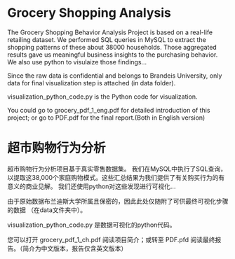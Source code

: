 # Grocery Shopping Analysis

The Grocery Shopping Behavior Analysis Project is based on a real-life retailing dataset.
We performed SQL queries in MySQL to extract the shopping patterns of these about 38000 households. Those aggregated results gave us meaningful business insights to the purchasing behavior.
We also use python to visulaize those findings...

Since the raw data is confidential and belongs to Brandeis University, only data for final visualization step is attached (in data folder). 

visualization_python_code.py is the Python code for visualization.

You could go to grocery_pdf_1_eng.pdf for detailed introduction of this project; or go to PDF.pdf for the final report.(Both in English version)


# 超市购物行为分析

超市购物行为分析项目基于真实零售数据集。
我们在MySQL中执行了SQL查询，以提取这38,000个家庭购物模式。这些汇总结果为我们提供了有关购买行为的有意义的商业见解。
我们还使用python对这些发现进行可视化...

由于原始数据布兰迪斯大学所属且保密的，因此此处仅随附了可供最终可视化步骤的数据 （在data文件夹中）。

visualization_python_code.py 是数据可视化的python代码。

您可以打开 grocery_pdf_1_ch.pdf 阅读项目简介；或转至 PDF.pfd 阅读最终报告。（简介为中文版本，报告仅含英文版本）
